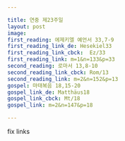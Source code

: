 ```yaml
---

title: 연중 제23주일
layout: post 
image: 
first_reading: 에제키엘 예언서 33,7-9
first_reading_link_de: Hesekiel33
first_reading_link_cbck:  Ez/33
first_reading_link: m=1&n=133&p=33
second_reading: 로마서 13,8-10
second_reading_link_cbck: Rom/13
second_reading_link: m=2&n=152&p=13
gospel: 마태복음 18,15-20
gospel_link_de: Matthäus18
gospel_link_cbck: Mt/18
gospel_link: m=2&n=147&p=18

---
```


fix links
